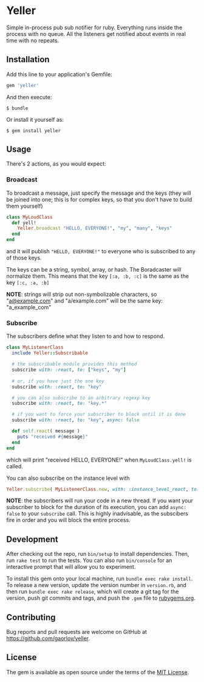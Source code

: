 # Yeller

Simple in-process pub sub notifier for ruby. Everything runs inside the process with no queue. All the listeners get notified about events in real time with no repeats. 

## Installation

Add this line to your application's Gemfile:

```ruby
gem 'yeller'
```

And then execute:

    $ bundle

Or install it yourself as:

    $ gem install yeller

## Usage

There's 2 actions, as you would expect:

### Broadcast

To broadcast a message, just specify the message and the keys (they will be joined into one; this is for complex keys, so that you don't have to build them yourself)

```ruby
class MyLoudClass
  def yell!
    Yeller.broadcast "HELLO, EVERYONE!", "my", "many", "keys"
  end
end
```

and it will publish `"HELLO, EVERYONE!"` to everyone who is subscribed to any of those keys.

The keys can be a string, symbol, array, or hash. The Boradcaster will normalize them. This means that the key `[:a, :b, :c]` is the same as the key `[:c, :a, :b]`

__NOTE__: strings will strip out non-symbolizable characters, so "a@example.com" and "a/example.com" will be the same key: "a_example_com"

### Subscribe

The subscribers define what they listen to and how to respond. 

```ruby
class MyListenerClass
  include Yeller::Subscribable

  # the subscribable module provides this method
  subscribe with: :react, to: ["keys", "my"]
  
  # or, if you have just the one key
  subscribe with: :react, to: "key"

  # you can also subscribe to an arbitrary regexp key
  subscribe with: :react, to: "key.*"

  # if you want to force your subscriber to block until it is done
  subscribe with: :react, to: "key", async: false

  def self.react( message )
    puts "received #{message}"
  end
end
```

which will print "received HELLO, EVERYONE!" when `MyLoudClass.yell!` is called.

You can also subscribe on the instance level with 

```ruby
Yeller.subscribe( MyListenerClass.new, with: :instance_level_react, to: ["key", "other key"] )
```

__NOTE__: the subscribers will run your code in a new thread. If you want your subscriber to block for the duration of its execution, you can add `async: false` to your `subscribe` call. This is highly inadvisable, as the subscibers fire in order and you will block the entire process.

## Development

After checking out the repo, run `bin/setup` to install dependencies. Then, run `rake test` to run the tests. You can also run `bin/console` for an interactive prompt that will allow you to experiment.

To install this gem onto your local machine, run `bundle exec rake install`. To release a new version, update the version number in `version.rb`, and then run `bundle exec rake release`, which will create a git tag for the version, push git commits and tags, and push the `.gem` file to [rubygems.org](https://rubygems.org).

## Contributing

Bug reports and pull requests are welcome on GitHub at https://github.com/gaorlov/yeller.


## License

The gem is available as open source under the terms of the [MIT License](http://opensource.org/licenses/MIT).

